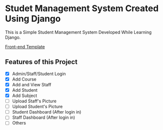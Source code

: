 # Studet Management System Created Using Django
This is a Simple Student Management System Developed While Learning Django.



[Front-end Template](http://adminlte.io "Admin LTE.io")



## Features of this Project
- [x] Admin/Staff/Student Login
- [x] Add Course
- [x] Add and View Staff
- [x] Add Student
- [x] Add Subject
- [ ] Upload Staff's Picture
- [ ] Upload Student's Picture
- [ ] Student Dashboard (After login in)
- [ ] Staff Dashboard (After login in)
- [ ] Others 